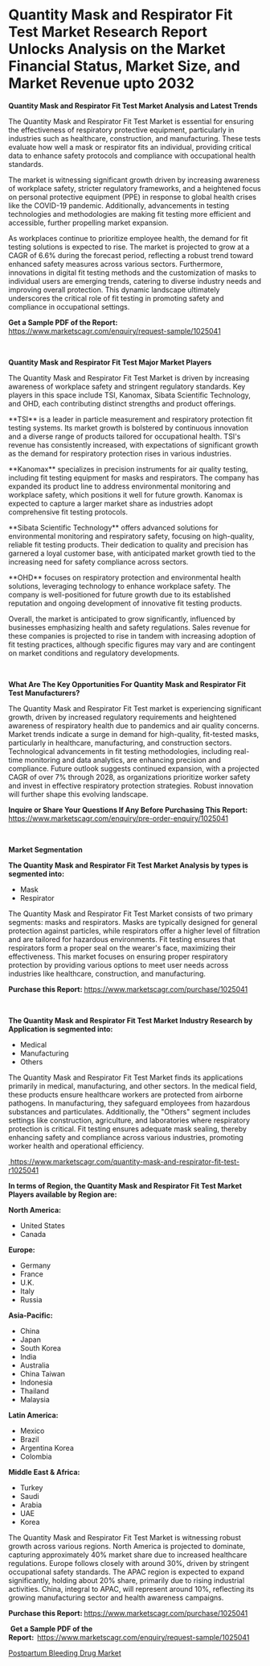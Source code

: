 <p><h1>Quantity Mask and Respirator Fit Test Market Research Report Unlocks Analysis on the Market Financial Status, Market Size, and Market Revenue upto 2032</h1></p><p><strong>Quantity Mask and Respirator Fit Test Market Analysis and Latest Trends</strong></p>
<p><p>The Quantity Mask and Respirator Fit Test Market is essential for ensuring the effectiveness of respiratory protective equipment, particularly in industries such as healthcare, construction, and manufacturing. These tests evaluate how well a mask or respirator fits an individual, providing critical data to enhance safety protocols and compliance with occupational health standards.</p><p>The market is witnessing significant growth driven by increasing awareness of workplace safety, stricter regulatory frameworks, and a heightened focus on personal protective equipment (PPE) in response to global health crises like the COVID-19 pandemic. Additionally, advancements in testing technologies and methodologies are making fit testing more efficient and accessible, further propelling market expansion.</p><p>As workplaces continue to prioritize employee health, the demand for fit testing solutions is expected to rise. The market is projected to grow at a CAGR of 6.6% during the forecast period, reflecting a robust trend toward enhanced safety measures across various sectors. Furthermore, innovations in digital fit testing methods and the customization of masks to individual users are emerging trends, catering to diverse industry needs and improving overall protection. This dynamic landscape ultimately underscores the critical role of fit testing in promoting safety and compliance in occupational settings.</p></p>
<p><strong>Get a Sample PDF of the Report:&nbsp;</strong> <a href="https://www.marketscagr.com/enquiry/request-sample/1025041?utm_campaign=3198&utm_medium=2&utm_source=Github&utm_content=ia&utm_term=08032025&utm_id=quantity-mask-and-respirator-fit-test">https://www.marketscagr.com/enquiry/request-sample/1025041</a></p>
<p>&nbsp;</p>
<p><strong>Quantity Mask and Respirator Fit Test Major Market Players</strong></p>
<p><p>The Quantity Mask and Respirator Fit Test Market is driven by increasing awareness of workplace safety and stringent regulatory standards. Key players in this space include TSI, Kanomax, Sibata Scientific Technology, and OHD, each contributing distinct strengths and product offerings.</p><p>**TSI** is a leader in particle measurement and respiratory protection fit testing systems. Its market growth is bolstered by continuous innovation and a diverse range of products tailored for occupational health. TSI's revenue has consistently increased, with expectations of significant growth as the demand for respiratory protection rises in various industries.</p><p>**Kanomax** specializes in precision instruments for air quality testing, including fit testing equipment for masks and respirators. The company has expanded its product line to address environmental monitoring and workplace safety, which positions it well for future growth. Kanomax is expected to capture a larger market share as industries adopt comprehensive fit testing protocols.</p><p>**Sibata Scientific Technology** offers advanced solutions for environmental monitoring and respiratory safety, focusing on high-quality, reliable fit testing products. Their dedication to quality and precision has garnered a loyal customer base, with anticipated market growth tied to the increasing need for safety compliance across sectors.</p><p>**OHD** focuses on respiratory protection and environmental health solutions, leveraging technology to enhance workplace safety. The company is well-positioned for future growth due to its established reputation and ongoing development of innovative fit testing products.</p><p>Overall, the market is anticipated to grow significantly, influenced by businesses emphasizing health and safety regulations. Sales revenue for these companies is projected to rise in tandem with increasing adoption of fit testing practices, although specific figures may vary and are contingent on market conditions and regulatory developments.</p></p>
<p>&nbsp;</p>
<p><strong>What Are The Key Opportunities For Quantity Mask and Respirator Fit Test Manufacturers?</strong></p>
<p><p>The Quantity Mask and Respirator Fit Test market is experiencing significant growth, driven by increased regulatory requirements and heightened awareness of respiratory health due to pandemics and air quality concerns. Market trends indicate a surge in demand for high-quality, fit-tested masks, particularly in healthcare, manufacturing, and construction sectors. Technological advancements in fit testing methodologies, including real-time monitoring and data analytics, are enhancing precision and compliance. Future outlook suggests continued expansion, with a projected CAGR of over 7% through 2028, as organizations prioritize worker safety and invest in effective respiratory protection strategies. Robust innovation will further shape this evolving landscape.</p></p>
<p><strong>Inquire or Share Your Questions If Any Before Purchasing This Report:</strong> <a href="https://www.marketscagr.com/enquiry/pre-order-enquiry/1025041?utm_campaign=3198&utm_medium=2&utm_source=Github&utm_content=ia&utm_term=08032025&utm_id=quantity-mask-and-respirator-fit-test">https://www.marketscagr.com/enquiry/pre-order-enquiry/1025041</a></p>
<p>&nbsp;</p>
<p><strong>Market Segmentation</strong></p>
<p><strong>The Quantity Mask and Respirator Fit Test Market Analysis by types is segmented into:</strong></p>
<p><ul><li>Mask</li><li>Respirator</li></ul></p>
<p><p>The Quantity Mask and Respirator Fit Test Market consists of two primary segments: masks and respirators. Masks are typically designed for general protection against particles, while respirators offer a higher level of filtration and are tailored for hazardous environments. Fit testing ensures that respirators form a proper seal on the wearer's face, maximizing their effectiveness. This market focuses on ensuring proper respiratory protection by providing various options to meet user needs across industries like healthcare, construction, and manufacturing.</p></p>
<p><strong>Purchase this Report:&nbsp;</strong><a href="https://www.marketscagr.com/purchase/1025041?utm_campaign=3198&utm_medium=2&utm_source=Github&utm_content=ia&utm_term=08032025&utm_id=quantity-mask-and-respirator-fit-test">https://www.marketscagr.com/purchase/1025041</a></p>
<p>&nbsp;</p>
<p><strong>The Quantity Mask and Respirator Fit Test Market Industry Research by Application is segmented into:</strong></p>
<p><ul><li>Medical</li><li>Manufacturing</li><li>Others</li></ul></p>
<p><p>The Quantity Mask and Respirator Fit Test Market finds its applications primarily in medical, manufacturing, and other sectors. In the medical field, these products ensure healthcare workers are protected from airborne pathogens. In manufacturing, they safeguard employees from hazardous substances and particulates. Additionally, the "Others" segment includes settings like construction, agriculture, and laboratories where respiratory protection is critical. Fit testing ensures adequate mask sealing, thereby enhancing safety and compliance across various industries, promoting worker health and operational efficiency.</p></p>
<p><a href="https://www.marketscagr.com/quantity-mask-and-respirator-fit-test-r1025041?utm_campaign=3198&utm_medium=2&utm_source=Github&utm_content=ia&utm_term=08032025&utm_id=quantity-mask-and-respirator-fit-test">&nbsp;https://www.marketscagr.com/quantity-mask-and-respirator-fit-test-r1025041</a></p>
<p><strong>In terms of Region, the Quantity Mask and Respirator Fit Test Market Players available by Region are:</strong></p>
<p>
    <p> <strong> North America: </strong>
        <ul>
            <li>United States</li>
            <li>Canada</li>
        </ul>
        </p> 
    <p> <strong> Europe: </strong>
        <ul>
            <li>Germany</li>
            <li>France</li>
            <li>U.K.</li>
            <li>Italy</li>
            <li>Russia</li>
        </ul>
        </p> 
    <p> <strong> Asia-Pacific: </strong>
        <ul>
            <li>China</li>
            <li>Japan</li>
            <li>South Korea</li>
            <li>India</li>
            <li>Australia</li>
            <li>China Taiwan</li>
            <li>Indonesia</li>
            <li>Thailand</li>
            <li>Malaysia</li>
        </ul>
        </p> 
    <p> <strong> Latin America: </strong>
        <ul>
            <li>Mexico</li>
            <li>Brazil</li>
            <li>Argentina Korea</li>
            <li>Colombia</li>
        </ul>
        </p> 
    <p> <strong> Middle East & Africa: </strong>
        <ul>
            <li>Turkey</li>
            <li>Saudi</li>
            <li>Arabia</li>
            <li>UAE</li>
            <li>Korea</li>
        </ul>
    </p>
    </p>
<p><p>The Quantity Mask and Respirator Fit Test Market is witnessing robust growth across various regions. North America is projected to dominate, capturing approximately 40% market share due to increased healthcare regulations. Europe follows closely with around 30%, driven by stringent occupational safety standards. The APAC region is expected to expand significantly, holding about 20% share, primarily due to rising industrial activities. China, integral to APAC, will represent around 10%, reflecting its growing manufacturing sector and health awareness campaigns.</p></p>
<p><strong>Purchase this Report: </strong><a href="https://www.marketscagr.com/purchase/1025041?utm_campaign=3198&utm_medium=2&utm_source=Github&utm_content=ia&utm_term=08032025&utm_id=quantity-mask-and-respirator-fit-test">https://www.marketscagr.com/purchase/1025041</a></p>
<p>&nbsp;<strong>Get a Sample PDF of the Report:&nbsp;&nbsp;</strong><a href="https://www.marketscagr.com/enquiry/request-sample/1025041?utm_campaign=3198&utm_medium=2&utm_source=Github&utm_content=ia&utm_term=08032025&utm_id=quantity-mask-and-respirator-fit-test">https://www.marketscagr.com/enquiry/request-sample/1025041</a></p>
<p><strong></strong></p>
<p><p><a href="https://github.com/joshuagarcia509/Market-Research-Report-List-1/blob/main/postpartum-bleeding-drug-market.md?utm_campaign=3198&utm_medium=2&utm_source=Github&utm_content=ia&utm_term=08032025&utm_id=quantity-mask-and-respirator-fit-test">Postpartum Bleeding Drug Market</a></p></p>